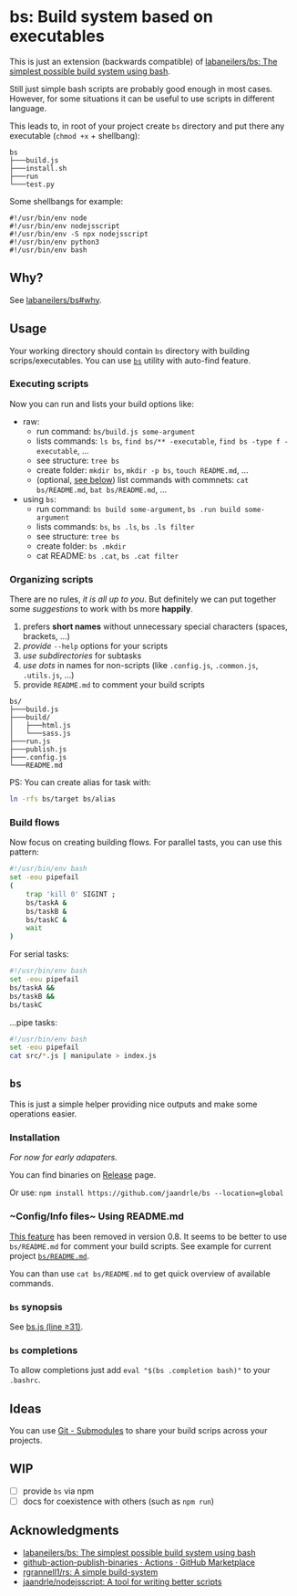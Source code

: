 # bs: Build system based on executables
This is just an extension (backwards compatible) of [labaneilers/bs: The simplest possible build system using bash](https://github.com/labaneilers/bs).

Still just simple bash scripts are probably good enough in most cases.
However, for some situations it can be useful to use scripts in different
language.

This leads to, in root of your project create `bs` directory and
put there any executable (`chmod +x` + shellbang):
```
bs
├───build.js
├───install.sh
├───run
└───test.py
```
Some shellbangs for example:
```
#!/usr/bin/env node
#!/usr/bin/env nodejsscript
#!/usr/bin/env -S npx nodejsscript
#!/usr/bin/env python3
#!/usr/bin/env bash
```

## Why?
See [labaneilers/bs#why](https://github.com/labaneilers/bs#why).

## Usage
Your working directory should contain `bs` directory with building
scrips/executables. You can use [`bs`](#bs) utility with auto-find
feature.

### Executing scripts
Now you can run and lists your build options like:
- raw:
	- run command: `bs/build.js some-argument`
	- lists commands: `ls bs`, `find bs/** -executable`, `find bs -type f -executable`, …
    - see structure: `tree bs`
	- create folder: `mkdir bs`, `mkdir -p bs`, `touch README.md`, …
	- (optional, [see below](#configinfo-files-using-readmemd)) list commands with commnets: `cat bs/README.md`, `bat bs/README.md`, …
- using `bs`:
	- run command: `bs build some-argument`, `bs .run build some-argument`
	- lists commands: `bs`, `bs .ls`, `bs .ls filter`
    - see structure: `tree bs`
	- create folder: `bs .mkdir`
	- cat README: `bs .cat`, `bs .cat filter`

### Organizing scripts
There are no rules, *it is all up to you*. But definitely
we can put together some *suggestions* to work with bs more
**happily**.

1. prefers **short names** without unnecessary special characters (spaces, brackets, …)
1. *provide* `--help` options for your scripts
1. *use subdirectories* for subtasks
1. *use dots* in names for non-scripts (like `.config.js`, `.common.js`, `.utils.js`, …)
1. provide `README.md` to comment your build scripts

```
bs/
├───build.js
├───build/
│   ├───html.js
│   └───sass.js
├───run.js
├───publish.js
├───.config.js
└───README.md
```

PS: You can create alias for task with:
```bash
ln -rfs bs/target bs/alias
```

### Build flows
Now focus on creating building flows. For parallel tasts, you can
use this pattern:
```bash
#!/usr/bin/env bash
set -eou pipefail
(
	trap 'kill 0' SIGINT ;
	bs/taskA &
	bs/taskB &
	bs/taskC &
	wait
)
```
For serial tasks:
```bash
#!/usr/bin/env bash
set -eou pipefail
bs/taskA &&
bs/taskB &&
bs/taskC
```
…pipe tasks:
```bash
#!/usr/bin/env bash
set -eou pipefail
cat src/*.js | manipulate > index.js
```

## `bs`
This is just a simple helper providing nice outputs
and make some operations easier.

### Installation
*For now for early adapaters.*

You can find binaries on [Release](https://github.com/jaandrle/bs/releases/latest) page.

Or use: `npm install https://github.com/jaandrle/bs --location=global`

### ~Config/Info files~ Using README.md
[This feature](https://github.com/jaandrle/bs/blob/adfbe3dc419b3189a1f9661d308c293b1e3b0514/README.md#configinfo-files) has been removed in version 0.8.
It seems to be better to use `bs/README.md` for comment your build scripts.
See example for current project [`bs/README.md`](./bs/README.md).

You can than use `cat bs/README.md` to get quick overview of available commands.

### `bs` synopsis
See [bs.js (line ≥31)](./bs.js#L31).

### `bs` completions
To allow completions just add `eval "$(bs .completion bash)"` to your `.bashrc`.

## Ideas
You can use [Git - Submodules](https://git-scm.com/book/en/v2/Git-Tools-Submodules) to share your build scrips across your projects.

## WIP
- [ ] provide `bs` via npm
- [ ] docs for coexistence with others (such as `npm run`)

## Acknowledgments
- [labaneilers/bs: The simplest possible build system using bash](https://github.com/labaneilers/bs)
- [github-action-publish-binaries · Actions · GitHub Marketplace](https://github.com/marketplace/actions/github-action-publish-binaries)
- [rgrannell1/rs: A simple build-system](https://github.com/rgrannell1/rs)
- [jaandrle/nodejsscript: A tool for writing better scripts](https://github.com/jaandrle/nodejsscript)
